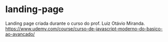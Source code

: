 # landing-page
 Landing page criada durante o curso do prof. Luiz Otávio Miranda. https://www.udemy.com/course/curso-de-javascript-moderno-do-basico-ao-avancado/ 
